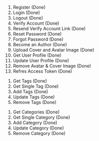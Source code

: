 <!-- USER Todos -->

1. Register (Done)
2. Login (Done)
3. Logout (Done)
4. Verify Account (Done)
5. Resend Verify Account Link (Done)
6. Reset Password (Done)
7. Forgot Password (Done)
8. Become an Author (Done)
9. Upload Cover and Avatar Image (Done)
10. Get User Profile (Done)
11. Update User Profile (Done)
12. Remove Avatar & Cover Image (Done)
13. Refres Access Token (Done)

<!-- TAGS Todos -->

1. Get Tags (Done)
2. Get Single Tag (Done)
3. Add Tags (Done)
4. Update Tags (Done)
5. Remove Tags (Done)

<!-- CATEGORY Todos -->

1. Get Categories (Done)
2. Get Single Category (Done)
3. Add Category (Done)
4. Update Category (Done)
5. Remove Category (Done)

<!-- Creating Post -->
